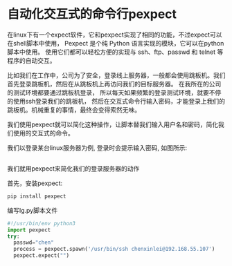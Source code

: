 # 自动化交互式的命令行pexpect

在linux下有一个expect软件，它和pexpect实现了相同的功能，不过expect可以在shell脚本中使用， Pexpect 是个纯 Python 语言实现的模块，它可以在python脚本中使用。
使用它们都可以轻松方便的实现与 ssh、ftp、passwd 和 telnet 等程序的自动交互。 

比如我们在工作中，公司为了安全，登录线上服务器，一般都会使用跳板机。我们首先登录跳板机，然后在从跳板机上再访问我们的目标服务器。 在我所在的公司的测试环境都要通过跳板机登录， 所以每天如果频繁的登录测试环境，就要不停的使用ssh登录我们的跳板机， 然后在交互式命令行输入密码，才能登录上我们的跳板机。机械重复的事情，最终会变得索然无味。

我们使用pexpect就可以简化这种操作，让脚本替我们输入用户名和密码，简化我们使用的交互式的命令。

我们以登录某台linux服务器为例, 登录时会提示输入密码, 如图所示:

<img :src="$withBase('/pexpect/lg.jpg')">

我们就用pexpect来简化我们的登录服务器的动作

首先，安装pexpect:

```Bash
pip install pexpect
```

编写lg.py脚本文件

```python
#!/usr/bin/env python3
import pexpect
try:
  passwd="chen"
  process = pexpect.spawn('/usr/bin/ssh chenxinlei@192.168.55.107')
  pexpect.expect("")

```